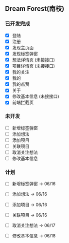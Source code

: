 ## Dream Forest(南枝)

### 已开发完成
- [x] 登陆
- [x] 注册
- [x] 发现主页面
- [x] 发现标签弹窗
- [x] 想法详情页 (未接接口)
- [x] 项目详情页 (未接接口)
- [x] 我的关注
- [x] 我的
- [x] 我的点赞
- [x] 关于
- [x] 修改基本信息 (未接接口)
- [x] 前端拦截页

### 未开发
- [ ] 新增标签弹窗
- [ ] 添加想法
- [ ] 添加项目
- [ ] 关联项目
- [ ] 取消关注想法
- [ ] 修改基本信息

### 计划
- [ ] 新增标签弹窗 -> 06/16
- [ ] 添加想法 -> 06/16
- [ ] 添加项目 -> 06/16
- [ ] 关联项目 -> 06/16

- [ ] 取消关注想法 -> 06/17

- [ ] 修改基本信息 -> 06/18
